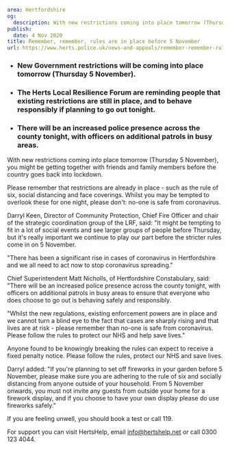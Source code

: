```yaml
area: Hertfordshire
og:
  description: With new restrictions coming into place tomorrow (Thursday 5 November), you might be getting together with friends and family members before the country goes back into lockdown.
publish:
  date: 4 Nov 2020
title: Remember, remember, rules are in place before 5 November
url: https://www.herts.police.uk/news-and-appeals/remember-remember-rules-are-in-place-before-5-november-0832
```

* ### New Government restrictions will be coming into place tomorrow (Thursday 5 November).

 * ### The Herts Local Resilience Forum are reminding people that existing restrictions are still in place, and to behave responsibly if planning to go out tonight.

 * ### There will be an increased police presence across the county tonight, with officers on additional patrols in busy areas.

With new restrictions coming into place tomorrow (Thursday 5 November), you might be getting together with friends and family members before the country goes back into lockdown.

Please remember that restrictions are already in place - such as the rule of six, social distancing and face coverings. Whilst you may be tempted to overlook these for one night, please don't: no-one is safe from coronavirus.

Darryl Keen, Director of Community Protection, Chief Fire Officer and chair of the strategic coordination group of the LRF, said: "It might be tempting to fit in a lot of social events and see larger groups of people before Thursday, but it's really important we continue to play our part before the stricter rules come in on 5 November.

"There has been a significant rise in cases of coronavirus in Hertfordshire and we all need to act now to stop coronavirus spreading."

Chief Superintendent Matt Nicholls, of Hertfordshire Constabulary, said: "There will be an increased police presence across the county tonight, with officers on additional patrols in busy areas to ensure that everyone who does choose to go out is behaving safely and responsibly.

"Whilst the new regulations, existing enforcement powers are in place and we cannot turn a blind eye to the fact that cases are sharply rising and that lives are at risk - please remember than no-one is safe from coronavirus. Please follow the rules to protect our NHS and help save lives."

Anyone found to be knowingly breaking the rules can expect to receive a fixed penalty notice. Please follow the rules, protect our NHS and save lives.

Darryl added: "If you're planning to set off fireworks in your garden before 5 November, please make sure you are adhering to the rule of six and socially distancing from anyone outside of your household. From 5 November onwards, you must not invite any guests from outside your home for a firework display, and if you choose to have your own display please do use fireworks safely."

If you are feeling unwell, you should book a test or call 119.

For support you can visit HertsHelp, email info@hertshelp.net or call 0300 123 4044.
